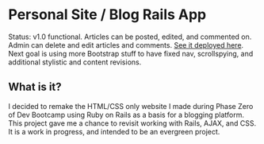 # Personal Site / Blog Rails App
Status: v1.0 functional. Articles can be posted, edited, and commented on. Admin can delete and edit articles and comments.
[See it deployed here](https://mtvillwock.herokuapp.com/).
Next goal is using more Bootstrap stuff to have fixed nav, scrollspying, and additional stylistic and content revisions.

## What is it?
I decided to remake the HTML/CSS only website I made during Phase Zero of Dev Bootcamp using Ruby on Rails as a basis for a blogging platform. This project gave me a chance to revisit working with Rails, AJAX, and CSS. It is a work in progress, and intended to be an evergreen project.

